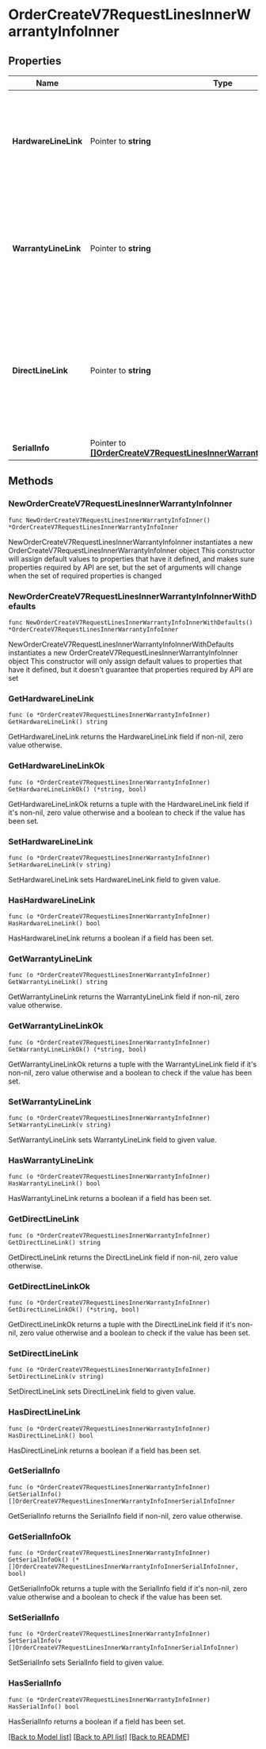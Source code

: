 # OrderCreateV7RequestLinesInnerWarrantyInfoInner

## Properties

Name | Type | Description | Notes
------------ | ------------- | ------------- | -------------
**HardwareLineLink** | Pointer to **string** | Customer line number of the warranty product in this request for linkage, either hardwareLineLink or warrantyLineLink can be used in a line | [optional] 
**WarrantyLineLink** | Pointer to **string** | Customer line number of the hardware product in this request for linkage, either hardwareLineLink or warrantyLineLink can be used in a line. | [optional] 
**DirectLineLink** | Pointer to **string** | Unique value to link hardware and warranty lines. Should be used only when products are purchased from both Ingram and/or vendor but the warranty is purchased through Ingram for them. | [optional] 
**SerialInfo** | Pointer to [**[]OrderCreateV7RequestLinesInnerWarrantyInfoInnerSerialInfoInner**](OrderCreateV7RequestLinesInnerWarrantyInfoInnerSerialInfoInner.md) |  | [optional] 

## Methods

### NewOrderCreateV7RequestLinesInnerWarrantyInfoInner

`func NewOrderCreateV7RequestLinesInnerWarrantyInfoInner() *OrderCreateV7RequestLinesInnerWarrantyInfoInner`

NewOrderCreateV7RequestLinesInnerWarrantyInfoInner instantiates a new OrderCreateV7RequestLinesInnerWarrantyInfoInner object
This constructor will assign default values to properties that have it defined,
and makes sure properties required by API are set, but the set of arguments
will change when the set of required properties is changed

### NewOrderCreateV7RequestLinesInnerWarrantyInfoInnerWithDefaults

`func NewOrderCreateV7RequestLinesInnerWarrantyInfoInnerWithDefaults() *OrderCreateV7RequestLinesInnerWarrantyInfoInner`

NewOrderCreateV7RequestLinesInnerWarrantyInfoInnerWithDefaults instantiates a new OrderCreateV7RequestLinesInnerWarrantyInfoInner object
This constructor will only assign default values to properties that have it defined,
but it doesn't guarantee that properties required by API are set

### GetHardwareLineLink

`func (o *OrderCreateV7RequestLinesInnerWarrantyInfoInner) GetHardwareLineLink() string`

GetHardwareLineLink returns the HardwareLineLink field if non-nil, zero value otherwise.

### GetHardwareLineLinkOk

`func (o *OrderCreateV7RequestLinesInnerWarrantyInfoInner) GetHardwareLineLinkOk() (*string, bool)`

GetHardwareLineLinkOk returns a tuple with the HardwareLineLink field if it's non-nil, zero value otherwise
and a boolean to check if the value has been set.

### SetHardwareLineLink

`func (o *OrderCreateV7RequestLinesInnerWarrantyInfoInner) SetHardwareLineLink(v string)`

SetHardwareLineLink sets HardwareLineLink field to given value.

### HasHardwareLineLink

`func (o *OrderCreateV7RequestLinesInnerWarrantyInfoInner) HasHardwareLineLink() bool`

HasHardwareLineLink returns a boolean if a field has been set.

### GetWarrantyLineLink

`func (o *OrderCreateV7RequestLinesInnerWarrantyInfoInner) GetWarrantyLineLink() string`

GetWarrantyLineLink returns the WarrantyLineLink field if non-nil, zero value otherwise.

### GetWarrantyLineLinkOk

`func (o *OrderCreateV7RequestLinesInnerWarrantyInfoInner) GetWarrantyLineLinkOk() (*string, bool)`

GetWarrantyLineLinkOk returns a tuple with the WarrantyLineLink field if it's non-nil, zero value otherwise
and a boolean to check if the value has been set.

### SetWarrantyLineLink

`func (o *OrderCreateV7RequestLinesInnerWarrantyInfoInner) SetWarrantyLineLink(v string)`

SetWarrantyLineLink sets WarrantyLineLink field to given value.

### HasWarrantyLineLink

`func (o *OrderCreateV7RequestLinesInnerWarrantyInfoInner) HasWarrantyLineLink() bool`

HasWarrantyLineLink returns a boolean if a field has been set.

### GetDirectLineLink

`func (o *OrderCreateV7RequestLinesInnerWarrantyInfoInner) GetDirectLineLink() string`

GetDirectLineLink returns the DirectLineLink field if non-nil, zero value otherwise.

### GetDirectLineLinkOk

`func (o *OrderCreateV7RequestLinesInnerWarrantyInfoInner) GetDirectLineLinkOk() (*string, bool)`

GetDirectLineLinkOk returns a tuple with the DirectLineLink field if it's non-nil, zero value otherwise
and a boolean to check if the value has been set.

### SetDirectLineLink

`func (o *OrderCreateV7RequestLinesInnerWarrantyInfoInner) SetDirectLineLink(v string)`

SetDirectLineLink sets DirectLineLink field to given value.

### HasDirectLineLink

`func (o *OrderCreateV7RequestLinesInnerWarrantyInfoInner) HasDirectLineLink() bool`

HasDirectLineLink returns a boolean if a field has been set.

### GetSerialInfo

`func (o *OrderCreateV7RequestLinesInnerWarrantyInfoInner) GetSerialInfo() []OrderCreateV7RequestLinesInnerWarrantyInfoInnerSerialInfoInner`

GetSerialInfo returns the SerialInfo field if non-nil, zero value otherwise.

### GetSerialInfoOk

`func (o *OrderCreateV7RequestLinesInnerWarrantyInfoInner) GetSerialInfoOk() (*[]OrderCreateV7RequestLinesInnerWarrantyInfoInnerSerialInfoInner, bool)`

GetSerialInfoOk returns a tuple with the SerialInfo field if it's non-nil, zero value otherwise
and a boolean to check if the value has been set.

### SetSerialInfo

`func (o *OrderCreateV7RequestLinesInnerWarrantyInfoInner) SetSerialInfo(v []OrderCreateV7RequestLinesInnerWarrantyInfoInnerSerialInfoInner)`

SetSerialInfo sets SerialInfo field to given value.

### HasSerialInfo

`func (o *OrderCreateV7RequestLinesInnerWarrantyInfoInner) HasSerialInfo() bool`

HasSerialInfo returns a boolean if a field has been set.


[[Back to Model list]](../README.md#documentation-for-models) [[Back to API list]](../README.md#documentation-for-api-endpoints) [[Back to README]](../README.md)


